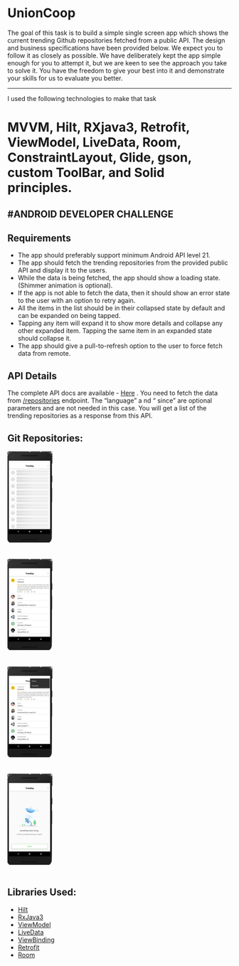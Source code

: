 # UnionCoop
The goal of this task is to build a simple single screen app which shows the current trending Github repositories fetched from a public API. 
The design and business specifications have been provided below. We expect you to follow it as closely as possible.
We have deliberately kept the app simple enough for you to attempt it, but we are keen to see the approach you take to solve it.
You have the freedom to give your best into it and demonstrate your skills for us to evaluate you better.

---------------------------------------------------------------------------------------
I used the following technologies to make that task
# MVVM, Hilt, RXjava3, Retrofit, ViewModel, LiveData, Room, ConstraintLayout, Glide, gson, custom ToolBar, and Solid principles.
#ANDROID DEVELOPER CHALLENGE
------------------------------------------------------------------------------

## Requirements
* The app should preferably support minimum Android API level 21.
* The app should fetch the trending repositories from the provided public API and display it
to the users.
* While the data is being fetched, the app should show a loading state. (Shimmer
animation is optional).
* If the app is not able to fetch the data, then it should show an error state to the user
with an option to retry again.
* All the items in the list should be in their collapsed state by default and can be
expanded on being tapped.
* Tapping any item will expand it to show more details and collapse any other
expanded item. Tapping the same item in an expanded state should collapse it.
* The app should give a pull-to-refresh option to the user to force fetch data from remote.
## API Details
The complete API docs are available - [Here](https://githubtrendingapi.docs.apiary.io/#%23)
. You need to fetch the data from [/repositories](https://githubtrendingapi.docs.apiary.io/#%23reference/0/repositories/list-trending-repositories) endpoint. 
The ​“language” a​ nd “​ since” ​are optional parameters and are not needed in this case.
You will get a list of the trending repositories as a response from this API.
## Git Repositories:

<img src="https://github.com/Mahmoud-zahran/UnionCoop/blob/main/Screen%20Shot%202020-10-04%20at%203.42.10%20AM.png" width="20%"></img></br></br>  
<img src="https://github.com/Mahmoud-zahran/UnionCoop/blob/main/Screen%20Shot%202020-10-04%20at%203.42.40%20AM.png" width="20%"></img></br></br>                       
<img src="https://github.com/Mahmoud-zahran/UnionCoop/blob/main/Screen%20Shot%202020-10-04%20at%203.42.51%20AM.png" width="20%"></img></br></br>  
<img src="https://github.com/Mahmoud-zahran/UnionCoop/blob/main/Screen%20Shot%202020-10-04%20at%203.43.28%20AM.png" width="20%"></img></br></br>                       

## Libraries Used:
- [Hilt](https://developer.android.com/training/dependency-injection/hilt-android)
- [RxJava3](https://github.com/ReactiveX/RxJava)
- [ViewModel](https://developer.android.com/topic/libraries/architecture/viewmodel)
- [LiveData](https://developer.android.com/topic/libraries/architecture/livedata)
- [ViewBinding](https://developer.android.com/topic/libraries/view-binding)
- [Retrofit](https://square.github.io/retrofit/#:~:text=Retrofit%20Configuration,are%20turned%20into%20callable%20objects.)
- [Room](https://developer.android.com/training/data-storage/room)
